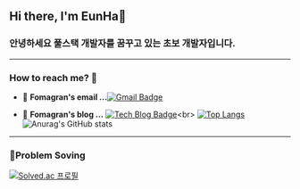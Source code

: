 ## Hi there, I'm EunHa👋
### 안녕하세요 풀스택 개발자를 꿈꾸고 있는 초보 개발자입니다.
------------------------------------------------------------------------------------------------------------------------
### How to reach me? 🤔

- 📮  **Fomagran's email ...**[![Gmail Badge](https://img.shields.io/badge/Gmail-d14836?style=flat-square&logo=Gmail&logoColor=white&link=mailto:fomagran6@gmail.com)](mailto:jeongeunha25@gmail.com)

- 📒  **Fomagran's blog ...** [![Tech Blog Badge](http://img.shields.io/badge/-Tech%20blog-black?style=flat-square&logo=blogger&logoColor=white&link=https://fomaios.tistory.com/)]([https://fomaios.tistory.com/](https://velog.io/@dmsgk991/posts))<br>
[![Top Langs](https://github-readme-stats.vercel.app/api/top-langs/?username=jeongeunhq&layout=compact)](https://github.com/jeongeunhq/github-readme-stats)
![Anurag's GitHub stats](https://github-readme-stats.vercel.app/api?username=anuraghazra&show_icons=true&theme=transparent)
------------------------------------------------------------------------------------------------------------------------
### 🌱Problem Soving 
[![Solved.ac
프로필](http://mazassumnida.wtf/api/v2/generate_badge?boj=dmsgk991)](https://solved.ac/dmsgk991)
<!--
**jeongeunhq/jeongeunhq** is a ✨ _special_ ✨ repository because its `README.md` (this file) appears on your GitHub profile.

Here are some ideas to get you started:

- 🔭 I’m currently working on ...
- 🌱 I’m currently learning ...
- 👯 I’m looking to collaborate on ...
- 🤔 I’m looking for help with ...
- 💬 Ask me about ...
- 📫 How to reach me: ...
- 😄 Pronouns: ...
- ⚡ Fun fact: ...
-->
